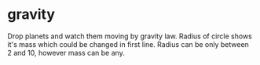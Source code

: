 # gravity
Drop planets and watch them moving by gravity law. Radius of circle shows it's mass which could be changed in first line.
Radius can be only between 2 and 10, however mass can be any.
